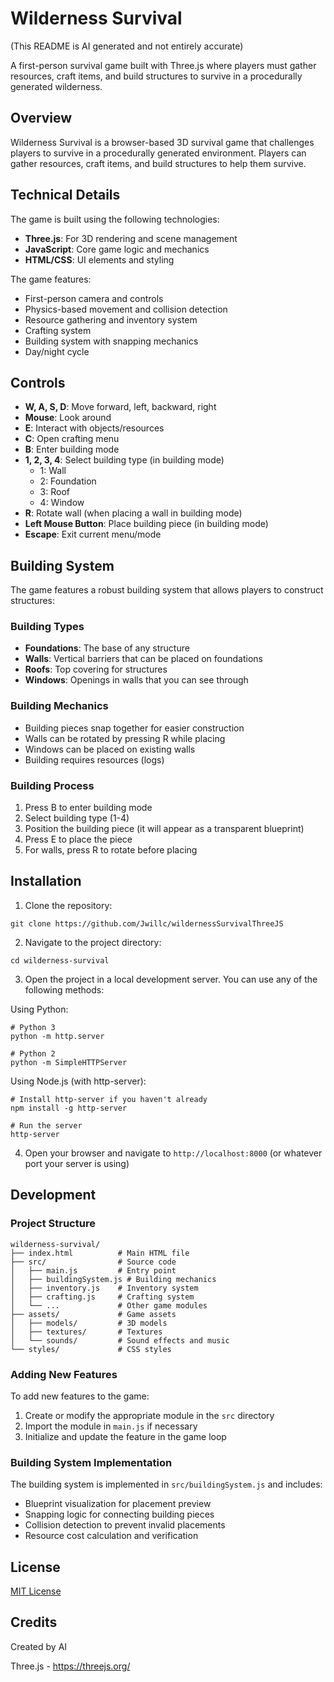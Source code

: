 # Wilderness Survival

(This README is AI generated and not entirely accurate)

A first-person survival game built with Three.js where players must gather resources, craft items, and build structures to survive in a procedurally generated wilderness.

## Overview

Wilderness Survival is a browser-based 3D survival game that challenges players to survive in a procedurally generated environment. Players can gather resources, craft items, and build structures to help them survive.

## Technical Details

The game is built using the following technologies:

- **Three.js**: For 3D rendering and scene management
- **JavaScript**: Core game logic and mechanics
- **HTML/CSS**: UI elements and styling

The game features:
- First-person camera and controls
- Physics-based movement and collision detection
- Resource gathering and inventory system
- Crafting system
- Building system with snapping mechanics
- Day/night cycle

## Controls

- **W, A, S, D**: Move forward, left, backward, right
- **Mouse**: Look around
- **E**: Interact with objects/resources
- **C**: Open crafting menu
- **B**: Enter building mode
- **1, 2, 3, 4**: Select building type (in building mode)
  - 1: Wall
  - 2: Foundation
  - 3: Roof
  - 4: Window
- **R**: Rotate wall (when placing a wall in building mode)
- **Left Mouse Button**: Place building piece (in building mode)
- **Escape**: Exit current menu/mode

## Building System

The game features a robust building system that allows players to construct structures:

### Building Types
- **Foundations**: The base of any structure
- **Walls**: Vertical barriers that can be placed on foundations
- **Roofs**: Top covering for structures
- **Windows**: Openings in walls that you can see through

### Building Mechanics
- Building pieces snap together for easier construction
- Walls can be rotated by pressing R while placing
- Windows can be placed on existing walls
- Building requires resources (logs)

### Building Process
1. Press B to enter building mode
2. Select building type (1-4)
3. Position the building piece (it will appear as a transparent blueprint)
4. Press E to place the piece
5. For walls, press R to rotate before placing

## Installation

1. Clone the repository:
```
git clone https://github.com/Jwillc/wildernessSurvivalThreeJS
```

2. Navigate to the project directory:
```
cd wilderness-survival
```

3. Open the project in a local development server. You can use any of the following methods:

Using Python:
```
# Python 3
python -m http.server

# Python 2
python -m SimpleHTTPServer
```

Using Node.js (with http-server):
```
# Install http-server if you haven't already
npm install -g http-server

# Run the server
http-server
```

4. Open your browser and navigate to `http://localhost:8000` (or whatever port your server is using)

## Development

### Project Structure

```
wilderness-survival/
├── index.html          # Main HTML file
├── src/                # Source code
│   ├── main.js         # Entry point
│   ├── buildingSystem.js # Building mechanics
│   ├── inventory.js    # Inventory system
│   ├── crafting.js     # Crafting system
│   └── ...             # Other game modules
├── assets/             # Game assets
│   ├── models/         # 3D models
│   ├── textures/       # Textures
│   └── sounds/         # Sound effects and music
└── styles/             # CSS styles
```

### Adding New Features

To add new features to the game:

1. Create or modify the appropriate module in the `src` directory
2. Import the module in `main.js` if necessary
3. Initialize and update the feature in the game loop

### Building System Implementation

The building system is implemented in `src/buildingSystem.js` and includes:

- Blueprint visualization for placement preview
- Snapping logic for connecting building pieces
- Collision detection to prevent invalid placements
- Resource cost calculation and verification

## License

[MIT License](LICENSE)

## Credits

Created by AI

Three.js - https://threejs.org/
